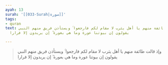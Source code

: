 ```yaml
---
ayah: 13
surah: '[[033-Surah|سورة]]'
tags:
- quran
text: وإذ قالت طائفة منهم يا أهل يثرب لا مقام لكم فارجعوا ۚ ويستأذن فريق منهم النبي
  يقولون إن بيوتنا عورة وما هي بعورة ۖ إن يريدون إلا فرارا

---
```

> وإذ قالت طائفة منهم يا أهل يثرب لا مقام لكم فارجعوا ۚ ويستأذن فريق منهم النبي يقولون إن بيوتنا عورة وما هي بعورة ۖ إن يريدون إلا فرارا
